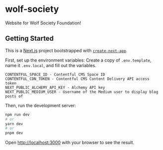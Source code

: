# wolf-society

Website for Wolf Society Foundation!

## Getting Started

This is a [Next.js](https://nextjs.org/) project bootstrapped with [`create-next-app`](https://github.com/vercel/next.js/tree/canary/packages/create-next-app).

First, set up the environment variables:
Create a copy of `.env.template`, name it `.env.local`, and fill out the variables.

```
CONTENTFUL_SPACE_ID - Contentful CMS Space ID
CONTENTFUL_CDN_TOKEN - Contentful CMS Content Delivery API access token
NEXT_PUBLIC_ALCHEMY_API_KEY - Alchemy API key
NEXT_PUBLIC_MEDIUM_USER - Username of the Medium user to display blog posts of
```

Then, run the development server:

```bash
npm run dev
# or
yarn dev
# or
pnpm dev
```

Open [http://localhost:3000](http://localhost:3000) with your browser to see the result.
